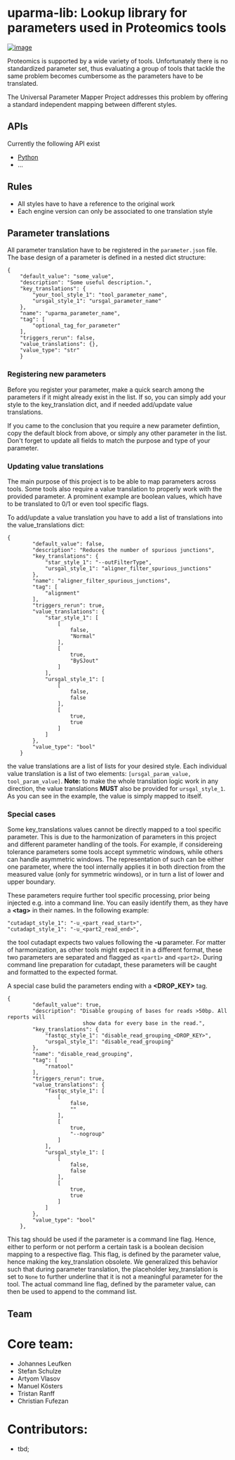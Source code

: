 uparma-lib: Lookup library for parameters used in Proteomics tools
==================================================================

[![image](https://github.com/uparma/uparma-lib/actions/workflows/json_integrity.yml/badge.svg)](https://github.com/uparma/uparma-lib/actions/workflows/json_integrity.yml)

Proteomics is supported by a wide variety of tools. Unfortunately there is
no standardized parameter set, thus evaluating a group of tools that tackle the
same problem becomes cumbersome as the parameters have to be translated.

The Universal Parameter Mapper Project addresses this problem by offering a
standard independent mapping between different styles.


APIs
----

Currently the following API exist
- [Python](https://github.com/uparma/uparma-py)
- ...


Rules
------
- All styles have to have a reference to the original work
- Each engine version can only be associated to one translation style

Parameter translations
------
 
All parameter translation have to be registered in the `parameter.json` file. The base design of a parameter is defined in a nested dict structure:

```
{
    "default_value": "some_value",
    "description": "Some useful description.",
    "key_translations": {
        "your_tool_style_1": "tool_parameter_name",
        "ursgal_style_1": "ursgal_parameter_name"
    },
    "name": "uparma_parameter_name",
    "tag": [
        "optional_tag_for_parameter"
    ],
    "triggers_rerun": false,
    "value_translations": {},
    "value_type": "str"
    }
```

### **Registering new parameters**

Before you register your parameter, make a quick search among the parameters if it might already exist in the list. If so, you can simply add your style to the key_translation dict, and if needed add/update value translations.

If you came to the conclusion that you require a new parameter defintion, copy the default block from above, or simply any other parameter in the list. Don't forget to update all fields to match the purpose and type of your parameter.

### **Updating value translations**

The main purpose of this project is to be able to map parameters across tools. Some tools also require a value translation to properly work with the provided parameter. A prominent example are boolean values, which have to be translated to 0/1 or even tool specific flags.

To add/update a value translation you have to add a list of translations into the value_translations dict:

```
{
        "default_value": false,
        "description": "Reduces the number of spurious junctions",
        "key_translations": {
            "star_style_1": "--outFilterType",
            "ursgal_style_1": "aligner_filter_spurious_junctions"
        },
        "name": "aligner_filter_spurious_junctions",
        "tag": [
            "alignment"
        ],
        "triggers_rerun": true,
        "value_translations": {
            "star_style_1": [
                [
                    false,
                    "Normal"
                ],
                [
                    true,
                    "BySJout"
                ]
            ],
            "ursgal_style_1": [
                [
                    false,
                    false
                ],
                [
                    true,
                    true
                ]
            ]
        },
        "value_type": "bool"
    }
```

the value translations are a list of lists for your desired style. Each individual value translation is a list of two elements: `[ursgal_param_value, tool_param_value]`.
**Note:** to make the whole translation logic work in any direction, the value translations **MUST** also be provided for `ursgal_style_1`. As you can see in the example, the value is simply mapped to itself. 


### **Special cases**

Some key_translations values cannot be directly mapped to a tool specific parameter. This is due to the harmonization of parameters in this project and different parameter handling of the tools. For example, if considereing tolerance parameters some tools accept symmetric windows, while others can handle asymmetric windows. The representation of such can be either one parameter, where the tool internally applies it in both direction from the measured value (only for symmetric windows), or in turn a list of lower and upper boundary. 

These parameters require further tool specific processing, prior being injected e.g. into a command line. You can easily identify them, as they have a **\<tag\>** in their names. In the following example:
```
"cutadapt_style_1": "-u_<part_read_start>",
"cutadapt_style_1": "-u_<part2_read_end>",
```

the tool cutadapt expects two values following the **-u** parameter. For matter of harmonization, as other tools might expect it in a different format, these two parameters are separated and flagged as `<part1>` and `<part2>`. During command line preparation for cutadapt, these parameters will be caught and formatted to the expected format.

A special case bulid the parameters ending with a **\<DROP_KEY\>** tag. 

```
{
        "default_value": true,
        "description": "Disable grouping of bases for reads >50bp. All reports will 
                        show data for every base in the read.",
        "key_translations": {
            "fastqc_style_1": "disable_read_grouping_<DROP_KEY>",
            "ursgal_style_1": "disable_read_grouping"
        },
        "name": "disable_read_grouping",
        "tag": [
            "rnatool"
        ],
        "triggers_rerun": true,
        "value_translations": {
            "fastqc_style_1": [
                [
                    false,
                    ""
                ],
                [
                    true,
                    "--nogroup"
                ]
            ],
            "ursgal_style_1": [
                [
                    false,
                    false
                ],
                [
                    true,
                    true
                ]
            ]
        },
        "value_type": "bool"
    },
```

This tag should be used if the parameter is a command line flag. Hence, either to perform or not perform a certain task is a boolean decision mapping to a respective flag. This flag, is defined by the parameter value, hence making the key_translation obsolete. We generalized this behavior such that during parameter translation, the placeholder key_translation is set to `None` to further underline that it is not a meaningful parameter for the tool. The actual command line flag, defined by the parameter value, can then be used to append to the command list.


Team
----

# Core team:

- Johannes Leufken
- Stefan Schulze
- Artyom Vlasov
- Manuel Kösters
- Tristan Ranff
- Christian Fufezan

# Contributors:

- tbd;
